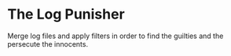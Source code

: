 # The Log Punisher

Merge log files and apply filters in order to find the guilties and the persecute the innocents.
